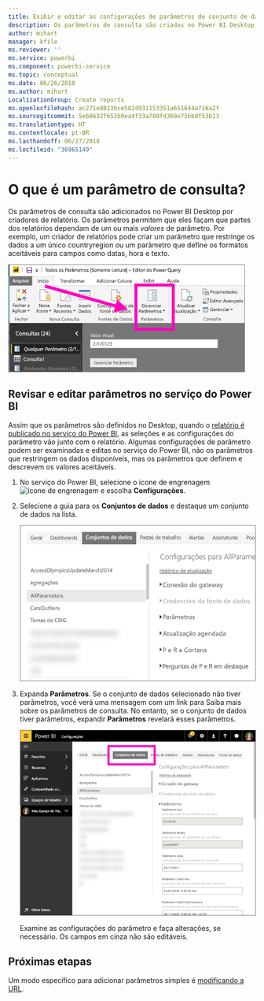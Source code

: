 ```yaml
---
title: Exibir e editar as configurações de parâmetros de conjunto de dados no serviço do Power BI
description: Os parâmetros de consulta são criados no Power BI Desktop, mas podem ser examinados e atualizados no serviço do Power BI
author: mihart
manager: kfile
ms.reviewer: ''
ms.service: powerbi
ms.component: powerbi-service
ms.topic: conceptual
ms.date: 06/26/2018
ms.author: mihart
LocalizationGroup: Create reports
ms.openlocfilehash: ac271e8013bce5824931153351a651644a716a2f
ms.sourcegitcommit: 5eb8632f653b9ea4f33a780fd360e75bbdf53b13
ms.translationtype: HT
ms.contentlocale: pt-BR
ms.lasthandoff: 06/27/2018
ms.locfileid: "36965149"
---
```

# <a name="what-is-a-query-parameter"></a>O que é um parâmetro de consulta?
Os parâmetros de consulta são adicionados no Power BI Desktop por criadores de relatório. Os parâmetros permitem que eles façam que partes dos relatórios dependam de um ou mais *valores* de parâmetro. Por exemplo, um criador de relatórios pode criar um parâmetro que restringe os dados a um único countryregion ou um parâmetro que define os formatos aceitáveis para campos como datas, hora e texto.

![Guia Início mostrando a opção Gerenciar parâmetros no Desktop](media/service-parameters/power-bi-manage-parameters.png)


## <a name="review-and-edit-parameters-in-power-bi-service"></a>Revisar e editar parâmetros no serviço do Power BI

Assim que os parâmetros são definidos no Desktop, quando o [relatório é publicado no serviço do Power BI](desktop-upload-desktop-files.md), as seleções e as configurações do parâmetro vão junto com o relatório. Algumas configurações de parâmetro podem ser examinadas e editas no serviço do Power BI, não os parâmetros que restringem os dados disponíveis, mas os parâmetros que definem e descrevem os valores aceitáveis.

1. No serviço do Power BI, selecione o ícone de engrenagem ![ícone de engrenagem](media/service-parameters/power-bi-cog.png) e escolha **Configurações**.

2. Selecione a guia para os **Conjuntos de dados** e destaque um conjunto de dados na lista. 
    
    ![Janela Configurações com a guia Conjuntos de dados selecionada](media/service-parameters/power-bi-select-dataset2.png)

3. Expanda **Parâmetros**.  Se o conjunto de dados selecionado não tiver parâmetros, você verá uma mensagem com um link para Saiba mais sobre os parâmetros de consulta. No entanto, se o conjunto de dados tiver parâmetros, expandir **Parâmetros** revelará esses parâmetros. 

    ![Janela Configurações com a guia Parâmetros expandida](media/service-parameters/power-bi-settings.png)

    Examine as configurações do parâmetro e faça alterações, se necessário. Os campos em cinza não são editáveis. 


## <a name="next-steps"></a>Próximas etapas
Um modo específico para adicionar parâmetros simples é [modificando a URL](service-url-filters.md).
